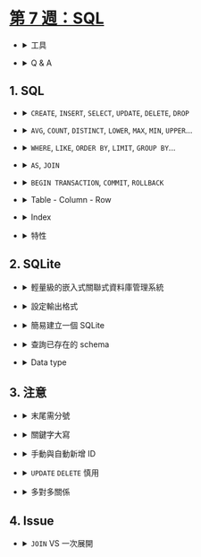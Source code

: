 ##### <!-- ref 放置區 -->

[第 7 週：sql]: https://youtu.be/zrCLRC3Ci1c
[多推薦 mysql gui]: http://sequelpro.com/
[sqlite data type]: https://www.sqlite.org/datatype3.html

# [第 7 週：SQL]

<!-- 工具 -->

- <details close>
  <summary>工具</summary>

  - [多推薦 MySQL GUI]

  </details>

<!-- Q & A -->

- <details close>
  <summary>Q & A</summary>

  - 為什麼不是在`sqlite3 dbName.db`的時候，而是輸入`sqlite> .schema`後，才出現`.db`檔案

  - 多個 Table 是什麼意思？(1:43:00)

    - 先將多個 Table 相乘展開，再於大表查詢

    ```sql
    SELECT title FROM people, stars, shows
    WHERE people.id = stars.person_id
    AND stars.show_id = shows.id
    AND name = 'Steve';
    ```

  - python 用 `f` 比用 `?` 更容易受到駭客攻擊？

    - <mark>TODO:</mark> 再研究 ? 的做法

  </details>

## 1. SQL

<!-- CREATE, INSERT, SELECT, UPDATE, DELETE, DROP -->

- <details close>
  <summary><code>CREATE</code>, <code>INSERT</code>, <code>SELECT</code>, <code>UPDATE</code>, <code>DELETE</code>, <code>DROP</code></summary>

  - C：`CREATE` `INSERT`

    <!-- 建立 TABLE -->

    - 建立 TABLE

      ```sql
      -- EX.
      CREATE TABLE employees (
          id INTEGER PRIMARY KEY,
          name TEXT,
          age INTEGER,
          position TEXT
      );

      CREATE TABLE favorites (
        Timestamp TEXT,
        language TEXT,
        problem TEXT
      );
      ```

    <!-- 新增 -->

    - 新增

      - 新增一筆資料到一個 Table

      ```sql
      -- EX. 新增 {name:'Bob', age:37, position:'Engineer'} 到 TABLE employees
      INSERT INTO employees (name, age, position)
      VALUES ('Bob', 37, 'Engineer');

      -- 如果允許 NULL 可以省略一些欄位
      -- EX. 新增 {name:'Bob', age:37} 到 TABLE employees
      INSERT INTO employees (name, age)
      VALUES ('Bob', 37);
      ```

    <!-- 查詢 -->

  - R：`SELECT`

    - 查詢

      - 查詢一個 Table 中所有資料 (`*`)

        ```sql
        SELECT * FROM employees;
        ```

      - 查詢一個 Table 中某個欄位的所有資料

        ```sql
        SELECT name FROM employees;
        ```

  - U：`UPDATE`
  - D：`DELETE` `DROP`

  </details>

<!-- AVG, COUNT, DISTINCT, LOWER, MAX, MIN, UPPER... -->

- <details close>
  <summary><code>AVG</code>, <code>COUNT</code>, <code>DISTINCT</code>, <code>LOWER</code>, <code>MAX</code>, <code>MIN</code>, <code>UPPER</code>...</summary>

  - `COUNT`

    ```sql
    -- EX. 查詢 employees 中，計算總共有幾筆資料
    sqlite> SELECT COUNT(*) FROM employees;
    6

    -- EX. 查詢 employees Table 中，計算有幾筆資料有 age 欄位
    sqlite> SELECT COUNT(age) FROM employees;
    4
    ```

  - `DISTINCT`

    ```sql
    -- EX. 查詢列出 employees Table 中，position 欄位的所有實例
    sqlite> SELECT DISTINCT(position) FROM employees;
    Manager
    Engineer
    ```

  </details>

<!-- WHERE, LIKE, ORDER BY, LIMIT, GROUP BY... -->

- <details close>
  <summary><code>WHERE</code>, <code>LIKE</code>, <code>ORDER BY</code>, <code>LIMIT</code>, <code>GROUP BY</code>...</summary>

  - `LIKE`

    - 可與`%`搭配使用，來做模糊匹配

    ```sql
    FROM people AS p WHERE p.name = 'Lauren Bacall'
    -- 查詢所有 Lauren B***
    FROM people AS p WHERE p.name LIKE 'Lauren B%'
    -- 查詢所有 L*** Bacall
    FROM people AS p WHERE p.name LIKE 'L% Bacall'
    -- 查詢所有 L*** B***
    FROM people AS p WHERE p.name LIKE 'L% B%'
    ```

  </details>

<!-- AS, JOIN -->

- <details close>
  <summary><code>AS</code>, <code>JOIN</code></summary>

  - 可以調整輸出時 Header 的暱稱

    ```sql
    -- EX. 將 COUNT(DISTINCT(position)) 取一個暱稱 n
    sqlite> SELECT COUNT(DISTINCT(position)) AS n FROM employees;
    + - +
    | n |
    + - +
    | 2 |
    + - +
    ```

  - `AS`

    - 可以設定暱稱以縮短查詢程式碼
    - 整段查詢一定得用暱稱，包含在 AS 之前的內容

      ```sql
      -- EX. 此處用 show.id (X) 會錯誤，必須用 s.id (O)
      SELECT s.id, title  # 改成 show.id (Error)
      FROM shows AS s
      JOIN stars AS t ON t.show_id = s.id
      JOIN people AS p ON t.person_id = p.id
      WHERE p.name = 'Lauren Bacall'
      ORDER BY s.id;
      ```

  - `JOIN`

    - 將兩個 Table 相乘，得到所有排列組合

    ```sql
    -- EX. shows = 3, genres = 3, shows JOIN genres = 9

    sqlite> SELECT * FROM shows;
    + ----- + ---------- + ---- + -------- +
    | id    | title      | year | episodes |
    + ----- + ---------- + ---- + -------- +
    | 62614 | Zeg ns Aaa | 1981 | 227      |
    | 63881 | Catweazle  | 1970 | 26       |
    | 63962 | UFO        | 1970 | 26       |
    + ----- + ---------- + ---- + -------- +
    sqlite> SELECT * FROM genres;
    + ------- + -------- +
    | show_id | genre    |
    + ------- + -------- +
    | 62614   | Comedy   |
    | 63881   | Adventure|
    | 63881   | Comedy   |
    + ------- + -------- +
    sqlite> SELECT * FROM shows JOIN genres;
    + ----- + ---------- + ---- + -------- + ------- + --------- +
    | id    | title      | year | episodes | show_id | genre     |
    + ----- + ---------- + ---- + -------- + ------- + --------- +
    | 62614 | Zeg ns Aaa | 1981 | 227      | 62614   | Comedy    |
    | 62614 | Zeg ns Aaa | 1981 | 227      | 63881   | Adventure |
    | 62614 | Zeg ns Aaa | 1981 | 227      | 63881   | Comedy    |
    | 63881 | Catweazle  | 1970 | 26       | 62614   | Comedy    |
    | 63881 | Catweazle  | 1970 | 26       | 63881   | Adventure |
    | 63881 | Catweazle  | 1970 | 26       | 63881   | Comedy    |
    | 63962 | UFO        | 1970 | 26       | 62614   | Comedy    |
    | 63962 | UFO        | 1970 | 26       | 63881   | Adventure |
    | 63962 | UFO        | 1970 | 26       | 63881   | Comedy    |
    + ----- + ---------- + ---- + -------- + ------- + --------- +
    sqlite> SELECT * FROM shows JOIN genres ON shows.id = show_id;
    + ----- + ---------- + ---- + -------- + ------- + --------- +
    | id    | title      | year | episodes | show_id | genre     |
    + ----- + ---------- + ---- + -------- + ------- + --------- +
    | 62614 | Zeg ns Aaa | 1981 | 227      | 62614   | Comedy    |
    | 63881 | Catweazle  | 1970 | 26       | 63881   | Adventure |
    | 63881 | Catweazle  | 1970 | 26       | 63881   | Comedy    |
    + ----- + ---------- + ---- + -------- + ------- + --------- +
    ```

  </details>

<!-- BEGIN TRANSACTION, COMMIT, ROLLBACK -->

- <details close>
  <summary><code>BEGIN TRANSACTION</code>, <code>COMMIT</code>, <code>ROLLBACK</code></summary>

  ![](https://i.imgur.com/jI8l1o3.png)

  </details>

<!-- Table - Column - Row -->

- <details close>
  <summary>Table - Column - Row</summary>

  ![](https://i.imgur.com/ohKWpJS.png)
  ![](https://i.imgur.com/I02V50Y.png)

  </details>

<!-- Index -->

- <details close>
  <summary>Index</summary>

  - 建立 index

    ```sql
    CREATE INDEX <index_name> ON <table_name> (<column_name>);
    CREATE INDEX title_index ON shows (title);
    ```

  - 建立 index 後，速度快很多，即便只有單一欄位(EX. title)的 index
    (MongoDB 比較，前陣子測試，只有單一 key 的 index，速度反而略慢)

    ```sql
    -- EX.
    SELECT * FROM shows WHERE title = 'The Office';
    Run Time: real 0.027 user 0.025929 sys 0.000510
    ...   ...
    CREATE INDEX title_index ON shows (title);
    Run Time: real 0.219 user 0.180030 sys 0.031364
    ...   ...
    SELECT * FROM shows WHERE title = 'The Office';
    Run Time: real 0.002 user 0.000327 sys 0.001302
    ```

  - `B-Tree` (1:49:00) (<mark>TODO:</mark> 再研究 B-Tree 的做法)
    ![](https://i.imgur.com/Ba0SAL5.png)

  </details>

<!-- 特性 -->

- <details close>
  <summary>特性</summary>

  - 可以結合使用

    ```sql
    -- EX. 查詢 employees Table 中，計算 position 欄位的所有實例數目
    sqlite> SELECT COUNT(DISTINCT(position)) FROM employees;
    + ------------------------- +
    | COUNT(DISTINCT(position)) |
    + ------------------------- +
    | 2                         |
    + ------------------------- +
    ```

  </details>

## 2. SQLite

<!-- 定義 -->

- <details close>
  <summary>輕量級的嵌入式關聯式資料庫管理系統</summary>

  ![](https://i.imgur.com/L8Hm9Xc.png)

  </details>

<!-- 設定輸出格式 -->

- <details close>
  <summary>設定輸出格式</summary>

  - 可對以下進行設定

    ```shell
    sqlite> .mode column
    sqlite> .header on
    sqlite> .timer on
    sqlite> .width 10 20 10
    ```

  </details>

<!-- 簡易建立一個 SQLite -->

- <details close>
  <summary>簡易建立一個 SQLite</summary>

  ```shell
  # 建立 DB 並進入 sqlite 模式
  $ sqlite3 dbName.db
  sqlite>
  ```

  </details>

<!-- 查詢 schema -->

- <details close>
  <summary>查詢已存在的 schema</summary>

  ```shell
  # show 出所有已存在的 schema，包含空白縮排ＸＤ
  sqlite> .schema
  ```

  - 範例
    ![](https://i.imgur.com/MkhDC7L.png)

  </details>

<!-- Data type -->

- <details close>
  <summary>Data type</summary>

  - [SQLite Data Type]
  - `BLOB`, `INTEGER`, `NUMERIC`, `REAL`, `TEXT`

  ![](https://i.imgur.com/eLBciGT.png)

  </details>

## 3. 注意

<!-- 末尾需分號 -->

- <details close>
  <summary>末尾需分號</summary>

  - 末尾需加上分號`;` (可能有些 DBMS 可以不加分號)

  </details>

<!-- 關鍵字大寫 -->

- <details close>
  <summary>關鍵字大寫</summary>

  - 如`SELECT`等 SQL 關鍵字，並不一定要大寫，但好習慣是保持大寫，以便做區分閱讀

  </details>

<!-- 手動與自動新增 ID -->

- <details close>
  <summary>手動與自動新增 ID</summary>

  - 有手動新增較大 id 的資料，下次自動產生 id，會在當前最大 id 的下一號

  - EX. 手動新增 id:9 ，下次自動生成的會排在 id:10，即使中間有空號
    ![](https://i.imgur.com/XJtACbJ.png)
    ![](https://i.imgur.com/OWmnXvM.png)

  </details>

<!-- UPDATE DELETE 慎用 -->

- <details close>
  <summary><code>UPDATE</code> <code>DELETE</code> 慎用</summary>

  - `UPDATE`, `DELETE`沒設定查詢條件時，會將整個 Table 的所有資料進行操作

  </details>

<!-- 多對多關係 -->

- <details close>
  <summary>多對多關係</summary>

  - SQL Table 若想要多對多關係，則需要一個中間 Table，因為沒有像是 array 這種 data type

  ```sql
  -- EX. 以 stars 來達成 shows ＆ people 的 "多對多" 關係
  CREATE TABLE shows (
      id INTEGER,
      title TEXT NOT NULL,
      year NUMERIC,
      PRIMARY KEY(id)
  );
  CREATE TABLE stars (
      show_id INTEGER NOT NULL,
      person_id INTEGER NOT NULL,
      FOREIGN KEY(show_id) REFERENCES shows(id),
      FOREIGN KEY(person_id) REFERENCES people(id),
  );
  CREATE TABLE people (
      id INTEGER,
      name TEXT NOT NULL,
      PRIMARY KEY(id)
  );
  ```

  </details>

## 4. Issue

<!-- JOIN VS 一次展開 -->

- <details close>
  <summary><code>JOIN</code> VS 一次展開</summary>

  - <mark>TODO:Q</mark> 機制分別是什麼，是否有不同？

  ```sql
  SELECT s.id, title
  FROM shows AS s
  JOIN stars AS t ON t.show_id = s.id
  JOIN people AS p ON t.person_id = p.id
  WHERE p.name = 'Lauren Bacall'
  ORDER BY s.id;
  -- Run Time: real 2.018 user 1.555556 sys 0.454638
  ```

  ```sql
  SELECT s.id, s.title
  FROM shows AS s, stars AS t, people AS p
  WHERE t.show_id = s.id
  AND t.person_id = p.id
  AND p.name = 'Lauren Bacall'
  ORDER BY s.id;
  -- Run Time: real 2.009 user 1.548762 sys 0.450785
  ```

  ```sql
  SELECT s.id, title
  FROM people AS p
  JOIN stars AS t ON t.person_id = p.id
  JOIN shows AS s ON t.show_id = s.id
  WHERE p.name = 'Lauren Bacall'
  ORDER BY s.id;
  -- Run Time: real 1.907 user 1.407524 sys 0.494768
  ```

  ```sql
  SELECT s.id, s.title
  FROM shows AS s, stars AS t, people AS p
  WHERE p.name = 'Lauren Bacall'
  AND t.person_id = p.id
  AND t.show_id = s.id
  ORDER BY s.id;
  -- Run Time: real 2.062 user 1.551195 sys 0.503851
  ```

  ```sql
  SELECT COUNT(*) FROM people;
  578548

  SELECT COUNT(*) FROM shows;
  201703

  SELECT COUNT(*) FROM people
  JOIN stars ON stars.person_id = people.id;
  1161286

  SELECT COUNT(*) FROM shows
  JOIN stars ON stars.show_id = shows.id;
  1161570
  ```

  - 更多測試

    ```sql
    SELECT s.id, title
    FROM shows AS s
    JOIN stars AS t ON s.id = 5124702 AND t.show_id = s.id
    JOIN people AS p ON t.person_id = p.id
    WHERE p.name = 'Lauren Bacall'
    ORDER BY s.id;
    -- Run Time: real 0.083 user 0.074701 sys 0.007376
    ```

    ```sql
    SELECT s.id, s.title
    FROM shows AS s, stars AS t, people AS p
    WHERE s.id = 5124702 AND t.show_id = s.id
    AND t.person_id = p.id
    AND p.name = 'Lauren Bacall'
    ORDER BY s.id;
    -- Run Time: real 0.083 user 0.075457 sys 0.007485
    ```

  </details>
